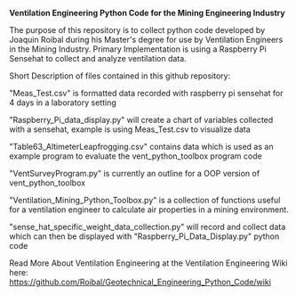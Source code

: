 **Ventilation Engineering Python Code for the Mining Engineering Industry**

The purpose of this repository is to collect python code developed by Joaquin Roibal during his Master's degree for use by Ventilation Engineers in the Mining Industry. Primary Implementation is using a Raspberry Pi Sensehat to collect and analyze ventilation data.

Short Description of files contained in this github repository:

"Meas_Test.csv" is formatted data recorded with raspberry pi sensehat for 4 days in a laboratory setting

"Raspberry_Pi_data_display.py" will create a chart of variables collected with a sensehat, example is using Meas_Test.csv to visualize data

"Table63_AltimeterLeapfrogging.csv" contains data which is used as an example program to evaluate the vent_python_toolbox program code

"VentSurveyProgram.py" is currently an outline for a OOP version of vent_python_toolbox

"Ventilation_Mining_Python_Toolbox.py" is a collection of functions useful for a ventilation engineer to calculate air properties in a mining environment.

"sense_hat_specific_weight_data_collection.py" will record and collect data which can then be displayed with "Raspberry_Pi_Data_Display.py" python code

Read More About Ventilation Engineering at the Ventilation Engineering Wiki here: https://github.com/Roibal/Geotechnical_Engineering_Python_Code/wiki
